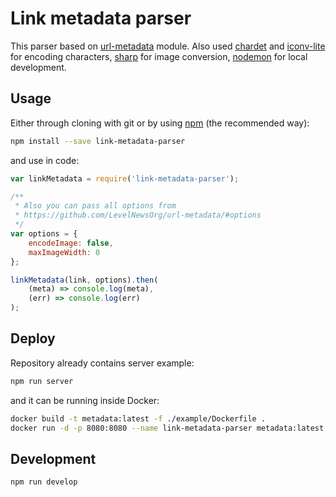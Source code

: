 # Link metadata parser

This parser based on [url-metadata](https://github.com/LevelNewsOrg/url-metadata) module. Also used [chardet](https://github.com/runk/node-chardet) and [iconv-lite](https://github.com/ashtuchkin/iconv-lite) for encoding characters, [sharp](https://github.com/lovell/sharp) for image conversion, [nodemon](https://github.com/remy/nodemon) for local development.

## Usage

Either through cloning with git or by using [npm](http://npmjs.org/) (the recommended way):

```bash
npm install --save link-metadata-parser
```

and use in code:

```javascript
var linkMetadata = require('link-metadata-parser');

/**
 * Also you can pass all options from 
 * https://github.com/LevelNewsOrg/url-metadata/#options
 */
var options = {
    encodeImage: false,
    maxImageWidth: 0
};

linkMetadata(link, options).then(
    (meta) => console.log(meta),
    (err) => console.log(err)
);
```

## Deploy

Repository already contains server example:

```bash
npm run server
```

and it can be running inside Docker:

```bash
docker build -t metadata:latest -f ./example/Dockerfile .
docker run -d -p 8080:8080 --name link-metadata-parser metadata:latest
```

## Development

```bash
npm run develop
```

